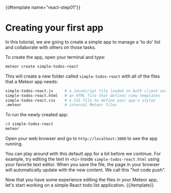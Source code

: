 {{#template name="react-step01"}}
# Creating your first app

In this tutorial, we are going to create a simple app to manage a 'to do' list and collaborate with others on those tasks.

To create the app, open your terminal and type:

```bash
meteor create simple-todos-react
```

This will create a new folder called `simple-todos-react` with all of the files that a Meteor app needs:

```bash
simple-todos-react.js     # a JavaScript file loaded on both client and server
simple-todos-react.html   # an HTML file that defines view templates
simple-todos-react.css    # a CSS file to define your app's styles
.meteor                   # internal Meteor files
```

To run the newly created app:

```bash
cd simple-todos-react
meteor
```

Open your web browser and go to `http://localhost:3000` to see the app running.

You can play around with this default app for a bit before we continue. For example, try editing the text in `<h1>` inside `simple-todos-react.html` using your favorite text editor. When you save the file, the page in your browser will automatically update with the new content. We call this "hot code push".

Now that you have some experience editing the files in your Meteor app, let's start working on a simple React todo list application.
{{/template}}
